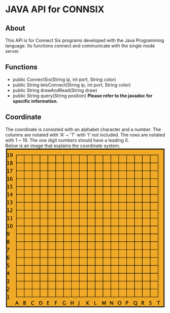# JAVA API for CONNSIX

## About
This API is for Connect Six programs developed with the Java Programming language. Its functions connect and communicate with the single mode server.

## Functions
* public ConnectSix(String ip, int port, String color)
* public String letsConnect(String ip, int port, String color)
* public String drawAndRead(String draw)
* public String query(String position)
<b>Please refer to the javadoc for specific information.</b>

## Coordinate
The coordinate is consisted with an alphabet character and a number. The columns are notated with 'A' ~ 'T' with 'I' not included. The rows are notated with 1 ~ 19. The one digit numbers should have a leading 0.
<br>
Below is an image that explains the coordinate system.<br>
![coordinate system image](./image/coordinate_system.png)
